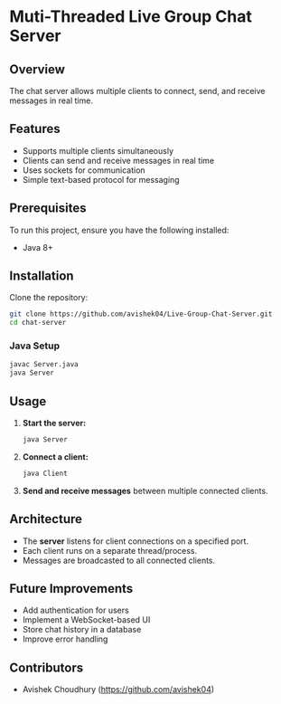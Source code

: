 # Muti-Threaded Live Group Chat Server

## Overview
The chat server allows multiple clients to connect, send, and receive messages in real time.

## Features
- Supports multiple clients simultaneously
- Clients can send and receive messages in real time
- Uses sockets for communication
- Simple text-based protocol for messaging

## Prerequisites
To run this project, ensure you have the following installed:
- Java 8+

## Installation
Clone the repository:
```sh
git clone https://github.com/avishek04/Live-Group-Chat-Server.git
cd chat-server
```

### Java Setup
```sh
javac Server.java
java Server
```

## Usage
1. **Start the server:**
   ```sh
   java Server
   ```
2. **Connect a client:**
   ```sh
   java Client
   ```
3. **Send and receive messages** between multiple connected clients.

## Architecture
- The **server** listens for client connections on a specified port.
- Each client runs on a separate thread/process.
- Messages are broadcasted to all connected clients.

## Future Improvements
- Add authentication for users
- Implement a WebSocket-based UI
- Store chat history in a database
- Improve error handling

## Contributors
- Avishek Choudhury (https://github.com/avishek04)
